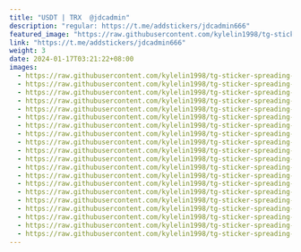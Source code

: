 ```yaml
---
title: "USDT | TRX  @jdcadmin"
description: "regular: https://t.me/addstickers/jdcadmin666"
featured_image: "https://raw.githubusercontent.com/kylelin1998/tg-sticker-spreading-worldwide-images/main/img/099ae486-0aec-4241-8555-3c6b6dc8938e.jpg"
link: "https://t.me/addstickers/jdcadmin666"
weight: 3
date: 2024-01-17T03:21:22+08:00
images:
  - https://raw.githubusercontent.com/kylelin1998/tg-sticker-spreading-worldwide-images/main/img/099ae486-0aec-4241-8555-3c6b6dc8938e.jpg
  - https://raw.githubusercontent.com/kylelin1998/tg-sticker-spreading-worldwide-images/main/img/0537370a-a2ca-4a1f-99b8-f996e543ff49.jpg
  - https://raw.githubusercontent.com/kylelin1998/tg-sticker-spreading-worldwide-images/main/img/cd621686-0859-4216-ba27-627875299924.jpg
  - https://raw.githubusercontent.com/kylelin1998/tg-sticker-spreading-worldwide-images/main/img/de20af24-79f4-4c62-a064-f7fe0c6342d6.jpg
  - https://raw.githubusercontent.com/kylelin1998/tg-sticker-spreading-worldwide-images/main/img/e655bd9a-589b-4d7e-9304-6ad042245530.jpg
  - https://raw.githubusercontent.com/kylelin1998/tg-sticker-spreading-worldwide-images/main/img/9e28860f-7a49-4c3b-8e1e-2ad9215a59ce.jpg
  - https://raw.githubusercontent.com/kylelin1998/tg-sticker-spreading-worldwide-images/main/img/bf98a619-8ad6-4082-8906-90ad906e5bc6.jpg
  - https://raw.githubusercontent.com/kylelin1998/tg-sticker-spreading-worldwide-images/main/img/05e3caf2-5039-4d5e-a940-69f92fc3c65d.jpg
  - https://raw.githubusercontent.com/kylelin1998/tg-sticker-spreading-worldwide-images/main/img/436e7927-b6a0-4080-8fdf-bf926e4c566b.jpg
  - https://raw.githubusercontent.com/kylelin1998/tg-sticker-spreading-worldwide-images/main/img/49fc652e-afb7-4475-9a1f-1e911ebe12bb.jpg
  - https://raw.githubusercontent.com/kylelin1998/tg-sticker-spreading-worldwide-images/main/img/75d7e3db-6e02-4db9-87f1-67b2ebc250ed.jpg
  - https://raw.githubusercontent.com/kylelin1998/tg-sticker-spreading-worldwide-images/main/img/e66f0b98-4e65-4b8a-bc5b-071b73d30399.jpg
  - https://raw.githubusercontent.com/kylelin1998/tg-sticker-spreading-worldwide-images/main/img/f6197a4a-ee96-40e6-b8b0-86c17b3c87ee.jpg
  - https://raw.githubusercontent.com/kylelin1998/tg-sticker-spreading-worldwide-images/main/img/2a32fd19-2de7-419a-b7f0-6a8c49f028dc.jpg
  - https://raw.githubusercontent.com/kylelin1998/tg-sticker-spreading-worldwide-images/main/img/a76167bd-59f2-463b-b77a-fd078c2547f2.jpg
  - https://raw.githubusercontent.com/kylelin1998/tg-sticker-spreading-worldwide-images/main/img/14d34930-ca3f-4abf-8cc0-5d25b5fdc065.jpg
  - https://raw.githubusercontent.com/kylelin1998/tg-sticker-spreading-worldwide-images/main/img/8c1922ec-67d0-41bc-866a-d343989fe2ad.jpg
  - https://raw.githubusercontent.com/kylelin1998/tg-sticker-spreading-worldwide-images/main/img/44c28b1b-b064-4fe5-bd8d-e4c901385ce0.jpg
  - https://raw.githubusercontent.com/kylelin1998/tg-sticker-spreading-worldwide-images/main/img/1c4a2c9f-b0c2-4c34-8097-7e33be5b35e6.jpg
  - https://raw.githubusercontent.com/kylelin1998/tg-sticker-spreading-worldwide-images/main/img/3ae4929d-db17-4a73-b522-87951a2a0686.jpg
---
```

